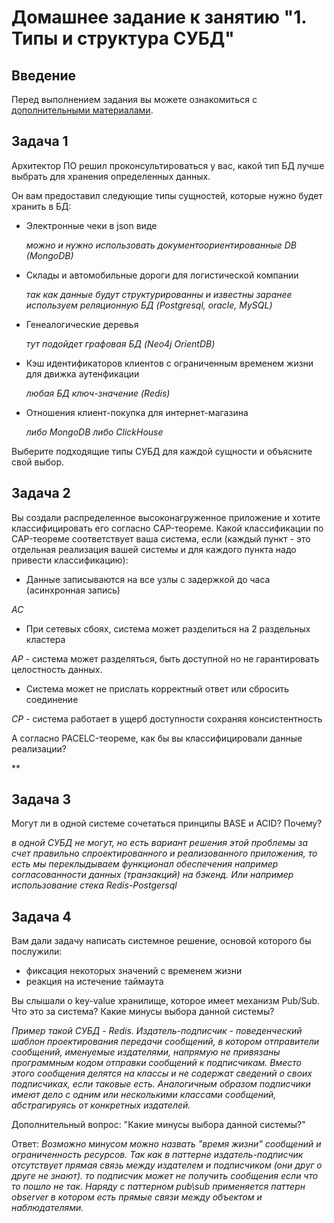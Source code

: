 # Домашнее задание к занятию "1. Типы и структура СУБД"

## Введение

Перед выполнением задания вы можете ознакомиться с 
[дополнительными материалами](https://github.com/netology-code/virt-homeworks/tree/virt-11/additional).

## Задача 1

Архитектор ПО решил проконсультироваться у вас, какой тип БД 
лучше выбрать для хранения определенных данных.

Он вам предоставил следующие типы сущностей, которые нужно будет хранить в БД:

- Электронные чеки в json виде

   *можно и нужно использовать документоориентированные DB (MongoDB)*

- Склады и автомобильные дороги для логистической компании

   *так как данные будут структурированны и известны заранее используем реляционную БД (Postgresql, oracle, MySQL)*
- Генеалогические деревья

   *тут подойдет графовая БД (Neo4j OrientDB)*
- Кэш идентификаторов клиентов с ограниченным временем жизни для движка аутенфикации

   *любая БД ключ-значение (Redis)*
- Отношения клиент-покупка для интернет-магазина

  *либо MongoDB либо ClickHouse*

Выберите подходящие типы СУБД для каждой сущности и объясните свой выбор.

## Задача 2

Вы создали распределенное высоконагруженное приложение и хотите классифицировать его согласно 
CAP-теореме. Какой классификации по CAP-теореме соответствует ваша система, если 
(каждый пункт - это отдельная реализация вашей системы и для каждого пункта надо привести классификацию):

- Данные записываются на все узлы с задержкой до часа (асинхронная запись)

*AC*

- При сетевых сбоях, система может разделиться на 2 раздельных кластера

*AP* - система может разделяться, быть доступной но не гарантировать целостность данных.

- Система может не прислать корректный ответ или сбросить соединение

*CP* - система работает в ущерб доступности сохраняя консистентность

А согласно PACELC-теореме, как бы вы классифицировали данные реализации?

**

## Задача 3

Могут ли в одной системе сочетаться принципы BASE и ACID? Почему?

*в одной СУБД не могут, но есть вариант решения этой проблемы за счет правильно спроектированного и реализованного приложения, то есть мы переклыдываем функционал обеспечения например согласованности данных (транзакций) на бэкенд. Или например использование стека Redis-Postgersql*

## Задача 4

Вам дали задачу написать системное решение, основой которого бы послужили:

- фиксация некоторых значений с временем жизни
- реакция на истечение таймаута

Вы слышали о key-value хранилище, которое имеет механизм Pub/Sub. 
Что это за система? Какие минусы выбора данной системы?

*Пример такой СУБД - Redis. Издатель-подписчик - поведенческий шаблон проектирования передачи сообщений, в котором отправители сообщений, именуемые издателями, напрямую не привязаны программным кодом отправки сообщений к подписчикам. Вместо этого сообщения делятся на классы и не содержат сведений о своих подписчиках, если таковые есть. Аналогичным образом подписчики имеют дело с одним или несколькими классами сообщений, абстрагируясь от конкретных издателей.*

Дополнительный вопрос: "Какие минусы выбора данной системы?"

Ответ: *Возможно минусом можно назвать "время жизни" сообщений и ограниченность ресурсов. Так как в паттерне издатель-подписчик отсутствует прямая связь между издателем и подписчиком (они друг о друге не знают). то подписчик может не получить сообщения если что то пошло не так. Наряду с паттерном pub\sub применяется паттерн observer в котором есть прямые связи между объектом и наблюдателями.*